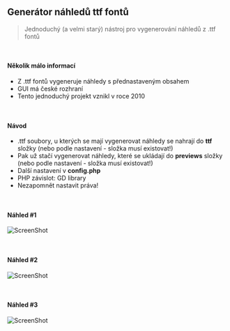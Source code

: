## Generátor náhledů ttf fontů
> Jednoduchý (a velmi starý) nástroj pro vygenerování náhledů z .ttf fontů

<br>

#### Několik málo informací
* Z .ttf fontů vygeneruje náhledy s přednastaveným obsahem
* GUI má české rozhraní
* Tento jednoduchý projekt vznikl v roce 2010

<br>

#### Návod
* .ttf soubory, u kterých se mají vygenerovat náhledy se nahrají do **ttf** složky (nebo podle nastavení - složka musí existovat!)
* Pak už stačí vygenerovat náhledy, které se ukládají do **previews** složky (nebo podle nastavení - složka musí existovat!)
* Další nastavení v **config.php**
* PHP závislot: GD library
* Nezapomnět nastavit práva!

<br>

#### Náhled #1
![ScreenShot](https://raw.github.com/MartinFugess/Generator-nahledu-ttf-fontu/master/font_gen_nahled_1.jpg)

<br>

#### Náhled #2
![ScreenShot](https://raw.github.com/MartinFugess/Generator-nahledu-ttf-fontu/master/font_gen_nahled_2.jpg)

<br>

#### Náhled #3
![ScreenShot](https://raw.github.com/MartinFugess/Generator-nahledu-ttf-fontu/master/font_gen_nahled_3.jpg)
